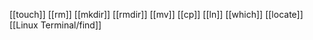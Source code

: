 [[touch]]
[[rm]]
[[mkdir]]
[[rmdir]]
[[mv]]
[[cp]]
[[ln]]
[[which]]
[[locate]]
[[Linux Terminal/find]]